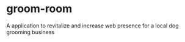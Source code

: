 # groom-room
A application to revitalize and increase web presence for a local dog grooming business
